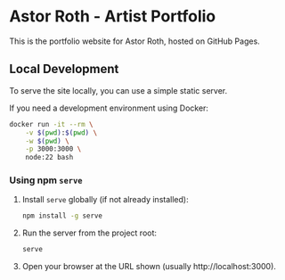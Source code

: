 # Astor Roth - Artist Portfolio

This is the portfolio website for Astor Roth, hosted on GitHub Pages.

## Local Development

To serve the site locally, you can use a simple static server.

If you need a development environment using Docker:

```bash
docker run -it --rm \
    -v $(pwd):$(pwd) \
    -w $(pwd) \
    -p 3000:3000 \
    node:22 bash
```

### Using npm `serve`

1. Install `serve` globally (if not already installed):
    ```bash
    npm install -g serve
    ```

2. Run the server from the project root:
    ```bash
    serve
    ```

3. Open your browser at the URL shown (usually http://localhost:3000).

